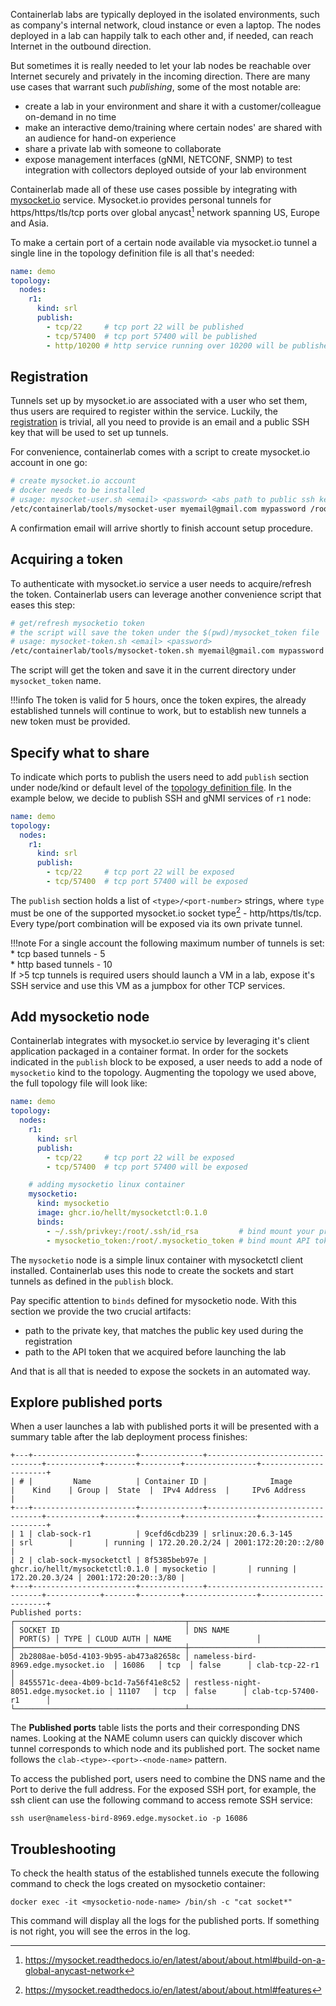 Containerlab labs are typically deployed in the isolated environments, such as company's internal network, cloud instance or even a laptop. The nodes deployed in a lab can happily talk to each other and, if needed, can reach Internet in the outbound direction.

But sometimes it is really needed to let your lab nodes be reachable over Internet securely and privately in the incoming direction. There are many use cases that warrant such _publishing_, some of the most notable are:

* create a lab in your environment and share it with a customer/colleague on-demand in no time
* make an interactive demo/training where certain nodes' are shared with an audience for hand-on experience
* share a private lab with someone to collaborate
* expose management interfaces (gNMI, NETCONF, SNMP) to test integration with collectors deployed outside of your lab environment

Containerlab made all of these use cases possible by integrating with [mysocket.io](https://mysocket.io) service. Mysocket.io provides personal tunnels for https/https/tls/tcp ports over global anycast[^1] network spanning US, Europe and Asia.

To make a certain port of a certain node available via mysocket.io tunnel a single line in the topology definition file is all that's needed:

```yaml
name: demo
topology:
  nodes:
    r1:
      kind: srl
      publish:
        - tcp/22     # tcp port 22 will be published
        - tcp/57400  # tcp port 57400 will be published
        - http/10200 # http service running over 10200 will be published
```

<!-- <video width="100%" controls>
  <source src="https://gitlab.com/rdodin/pics/-/wikis/uploads/709405ded4ccf7387725b4fab1ab87f6/containerlab-mysocketio.mp4" type="video/mp4">
</video> -->

## Registration
Tunnels set up by mysocket.io are associated with a user who set them, thus users are required to register within the service. Luckily, the [registration](https://mysocket.readthedocs.io/en/latest/mysocketctl/mysocket.html#creating-an-account) is trivial, all you need to provide is an email and a public SSH key that will be used to set up tunnels.

For convenience, containerlab comes with a script to create mysocket.io account in one go:

```bash
# create mysocket.io account
# docker needs to be installed
# usage: mysocket-user.sh <email> <password> <abs path to public ssh key>
/etc/containerlab/tools/mysocket-user myemail@gmail.com mypassword /root/.ssh/mykey.pub
```

A confirmation email will arrive shortly to finish account setup procedure.

## Acquiring a token
To authenticate with mysocket.io service a user needs to acquire/refresh the token. Containerlab users can leverage another convenience script that eases this step:

```bash
# get/refresh mysocketio token
# the script will save the token under the $(pwd)/mysocket_token file
# usage: mysocket-token.sh <email> <password>
/etc/containerlab/tools/mysocket-token.sh myemail@gmail.com mypassword
```

The script will get the token and save it in the current directory under `mysocket_token` name.

!!!info
    The token is valid for 5 hours, once the token expires, the already established tunnels will continue to work, but to establish new tunnels a new token must be provided.

## Specify what to share
To indicate which ports to publish the users need to add `publish` section under node/kind or default level of the [topology definition file](topo-def-file.md). In the example below, we decide to publish SSH and gNMI services of `r1` node:

```yaml
name: demo
topology:
  nodes:
    r1:
      kind: srl
      publish:
        - tcp/22     # tcp port 22 will be exposed
        - tcp/57400  # tcp port 57400 will be exposed
```

The `publish` section holds a list of `<type>/<port-number>` strings, where `type` must be one of the supported mysocket.io socket type[^2] - http/https/tls/tcp. Every type/port combination will be exposed via its own private tunnel.

!!!note
    For a single account the following maximum number of tunnels is set:  
      * tcp based tunnels - 5  
      * http based tunnels - 10  
    If >5 tcp tunnels is required users should launch a VM in a lab, expose it's SSH service and use this VM as a jumpbox for other TCP services.

## Add mysocketio node
Containerlab integrates with mysocket.io service by leveraging it's client application packaged in a container format. In order for the sockets indicated in the `publish` block to be exposed, a user needs to add a node of `mysocketio` kind to the topology. Augmenting the topology we used above, the full topology file will look like:

```yaml
name: demo
topology:
  nodes:
    r1:
      kind: srl
      publish:
        - tcp/22     # tcp port 22 will be exposed
        - tcp/57400  # tcp port 57400 will be exposed

    # adding mysocketio linux container
    mysocketio:
      kind: mysocketio
      image: ghcr.io/hellt/mysocketctl:0.1.0
      binds:
        - ~/.ssh/privkey:/root/.ssh/id_rsa         # bind mount your private key
        - mysocketio_token:/root/.mysocketio_token # bind mount API token
```

The `mysocketio` node is a simple linux container with mysocketctl client installed. Containerlab uses this node to create the sockets and start tunnels as defined in the `publish` block.

Pay specific attention to `binds` defined for mysocketio node. With this section we provide the two crucial artifacts:
* path to the private key, that matches the public key used during the registration
* path to the API token that we acquired before launching the lab

And that is all that is needed to expose the sockets in an automated way.

## Explore published ports
When a user launches a lab with published ports it will be presented with a summary table after the lab deployment process finishes:

```
+---+-----------------------+--------------+---------------------------------+------------+-------+---------+----------------+----------------------+
| # |         Name          | Container ID |              Image              |    Kind    | Group |  State  |  IPv4 Address  |     IPv6 Address     |
+---+-----------------------+--------------+---------------------------------+------------+-------+---------+----------------+----------------------+
| 1 | clab-sock-r1          | 9cefd6cdb239 | srlinux:20.6.3-145              | srl        |       | running | 172.20.20.2/24 | 2001:172:20:20::2/80 |
| 2 | clab-sock-mysocketctl | 8f5385beb97e | ghcr.io/hellt/mysocketctl:0.1.0 | mysocketio |       | running | 172.20.20.3/24 | 2001:172:20:20::3/80 |
+---+-----------------------+--------------+---------------------------------+------------+-------+---------+----------------+----------------------+
Published ports:
┌──────────────────────────────────────┬──────────────────────────────────────┬─────────┬──────┬────────────┬────────────────────────┐
│ SOCKET ID                            │ DNS NAME                             │ PORT(S) │ TYPE │ CLOUD AUTH │ NAME                   │
├──────────────────────────────────────┼──────────────────────────────────────┼─────────┼──────┼────────────┼────────────────────────┤
│ 2b2808ae-b05d-4103-9b95-ab473a82658c │ nameless-bird-8969.edge.mysocket.io  │ 16086   │ tcp  │ false      │ clab-tcp-22-r1         │
│ 8455571c-deea-4b09-bc1d-7a56f41e8c52 │ restless-night-8051.edge.mysocket.io │ 11107   │ tcp  │ false      │ clab-tcp-57400-r1      │
└──────────────────────────────────────┴──────────────────────────────────────┴─────────┴──────┴────────────┴────────────────────────┘
```
The **Published ports** table lists the ports and their corresponding DNS names. Looking at the NAME column users can quickly discover which tunnel corresponds to which node and its published port. The socket name follows the `clab-<type>-<port>-<node-name>` pattern.

To access the published port, users need to combine the DNS name and the Port to derive the full address. For the exposed SSH port, for example, the ssh client can use the following command to access remote SSH service:

```
ssh user@nameless-bird-8969.edge.mysocket.io -p 16086
```

## Troubleshooting
To check the health status of the established tunnels execute the following command to check the logs created on mysocketio container:

```
docker exec -it <mysocketio-node-name> /bin/sh -c "cat socket*"
```

This command will display all the logs for the published ports. If something is not right, you will see the erros in the log.

[^1]: https://mysocket.readthedocs.io/en/latest/about/about.html#build-on-a-global-anycast-network
[^2]: https://mysocket.readthedocs.io/en/latest/about/about.html#features